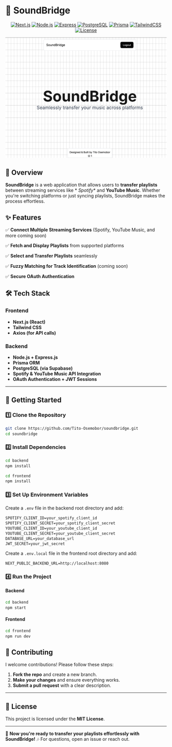 # 🎵 SoundBridge

<div align="center">

[![Next.js](https://img.shields.io/badge/Next.js-13.0+-000?style=for-the-badge&logo=next.js&logoColor=white)](https://nextjs.org/)
[![Node.js](https://img.shields.io/badge/Node.js-18.0+-339933?style=for-the-badge&logo=node.js&logoColor=white)](https://nodejs.org/)
[![Express](https://img.shields.io/badge/Express.js-4.17+-black?style=for-the-badge&logo=express&logoColor=white)](https://expressjs.com/)
[![PostgreSQL](https://img.shields.io/badge/PostgreSQL-14+-336791?style=for-the-badge&logo=postgresql&logoColor=white)](https://www.postgresql.org/)
[![Prisma](https://img.shields.io/badge/Prisma-5.0+-2D3748?style=for-the-badge&logo=prisma&logoColor=white)](https://www.prisma.io/)
[![TailwindCSS](https://img.shields.io/badge/TailwindCSS-3.0+-38bdf8?style=for-the-badge&logo=tailwind-css&logoColor=white)](https://tailwindcss.com/)
[![License](https://img.shields.io/badge/license-MIT-f472b6?style=for-the-badge&labelColor=0b0a0b)](LICENSE)

</div>
<img src="./assets/homepage.png" alt="SoundBridge Homepage"/>

## 📌 Overview

**SoundBridge** is a web application that allows users to **transfer playlists** between streaming services like *
*Spotify** and **YouTube Music**. Whether you're switching platforms or just syncing playlists, SoundBridge makes the
process effortless.

## ✨ Features

✅ **Connect Multiple Streaming Services** (Spotify, YouTube Music, and more coming soon)

✅ **Fetch and Display Playlists** from supported platforms

✅ **Select and Transfer Playlists** seamlessly

✅ **Fuzzy Matching for Track Identification** (coming soon)

✅ **Secure OAuth Authentication**

## 🛠️ Tech Stack

### **Frontend**

- **Next.js (React)**
- **Tailwind CSS**
- **Axios (for API calls)**

### **Backend**

- **Node.js + Express.js**
- **Prisma ORM**
- **PostgreSQL (via Supabase)**
- **Spotify & YouTube Music API Integration**
- **OAuth Authentication + JWT Sessions**

---

## 🚀 **Getting Started**

### 1️⃣ **Clone the Repository**

```bash
git clone https://github.com/Tito-Osemobor/soundbridge.git
cd soundbridge
```

### 2️⃣ **Install Dependencies**

```bash
cd backend
npm install
```

```bash
cd frontend
npm install
```

### 3️⃣ **Set Up Environment Variables**

Create a `.env` file in the backend root directory and add:

```env
SPOTIFY_CLIENT_ID=your_spotify_client_id
SPOTIFY_CLIENT_SECRET=your_spotify_client_secret
YOUTUBE_CLIENT_ID=your_youtube_client_id
YOUTUBE_CLIENT_SECRET=your_youtube_client_secret
DATABASE_URL=your_database_url
JWT_SECRET=your_jwt_secret
```

Create a `.env.local` file in the frontend root directory and add:

```env
NEXT_PUBLIC_BACKEND_URL=http://localhost:8080
```

### 4️⃣ **Run the Project**

#### **Backend**

```bash
cd backend
npm start
```

#### **Frontend**

```bash
cd frontend
npm run dev
```

## 🤝 **Contributing**

I welcome contributions! Please follow these steps:

1. **Fork the repo** and create a new branch.
2. **Make your changes** and ensure everything works.
3. **Submit a pull request** with a clear description.

---

## 📜 **License**

This project is licensed under the **MIT License**.

---

🚀 **Now you're ready to transfer your playlists effortlessly with SoundBridge!** 🎶
For questions, open an issue or reach out.
